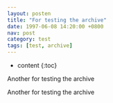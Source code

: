 ```yaml
---
layout: posten
title: "For testing the archive"
date: 1997-06-08 14:20:00 +0800
nav: post
category: test
tags: [test, archive]
---
```


* content
{:toc}

<p>Another for testing the archive</p>
<!-- more -->
<p>Another for testing the archive</p>
